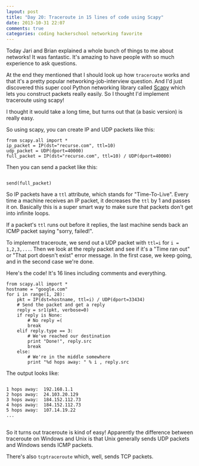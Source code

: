 ```yaml
---
layout: post
title: "Day 20: Traceroute in 15 lines of code using Scapy"
date: 2013-10-31 22:07
comments: true
categories: coding hackerschool networking favorite
---
```


Today Jari and Brian explained a whole bunch of things to me about networks!
It was fantastic. It's amazing to have people with so much experience to ask
questions.

At the end they mentioned that I should look up how `traceroute` works and
that it's a pretty popular networking-job-interview question. And I'd just
discovered this super cool Python networking library called
[Scapy](http://www.secdev.org/projects/scapy/) which lets you construct
packets really easily. So I thought I'd implement traceroute using scapy!

I thought it would take a long time, but turns out that (a basic version) is
really easy.

So using scapy, you can create IP and UDP packets like this:

~~~
from scapy.all import *
ip_packet = IP(dst="recurse.com", ttl=10)
udp_packet = UDP(dport=40000)
full_packet = IP(dst="recurse.com", ttl=10) / UDP(dport=40000)
~~~

Then you can send a packet like this:

<code>
send(full_packet)
</code>

So IP packets have a `ttl` attribute, which stands for "Time-To-Live". Every
time a machine receives an IP packet, it decreases the `ttl` by 1 and passes
it on. Basically this is a super smart way to make sure that packets don't get
into infinite loops.

If a packet's `ttl` runs out before it replies, the last machine sends back an
ICMP packet saying "sorry, failed!".

To implement traceroute, we send out a UDP packet with `ttl=i` for `i =
1,2,3,...`. Then we look at the reply packet and see if it's a "Time ran out"
or "That port doesn't exist" error message. In the first case, we keep going,
and in the second case we're done.

Here's the code! It's 16 lines including comments and everything.

~~~
from scapy.all import *
hostname = "google.com"
for i in range(1, 28):
    pkt = IP(dst=hostname, ttl=i) / UDP(dport=33434)
    # Send the packet and get a reply
    reply = sr1(pkt, verbose=0)
    if reply is None:
        # No reply =(
        break
    elif reply.type == 3:
        # We've reached our destination
        print "Done!", reply.src
        break
    else:
        # We're in the middle somewhere
        print "%d hops away: " % i , reply.src
~~~

The output looks like:

<pre>
<code>
1 hops away:  192.168.1.1
2 hops away:  24.103.20.129
3 hops away:  184.152.112.73
4 hops away:  184.152.112.73
5 hops away:  107.14.19.22
...
</code>
</pre>

So it turns out traceroute is kind of easy! Apparently the difference between
traceroute on Windows and Unix is that Unix generally sends UDP packets and
Windows sends ICMP packets.

There's also `tcptraceroute` which, well, sends TCP packets.
